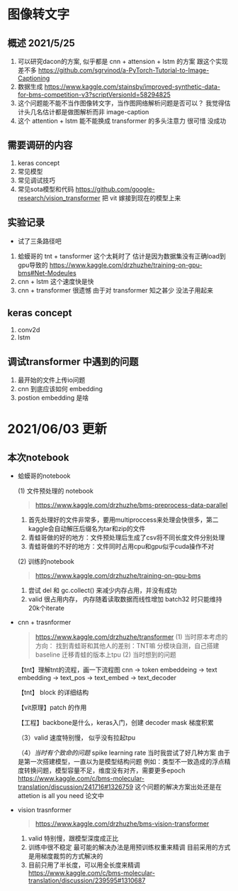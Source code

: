 # 图像转文字

## 概述 2021/5/25

1. 可以研究dacon的方案, 似乎都是 cnn + attension + lstm 的方案 跟这个实现差不多 https://github.com/sgrvinod/a-PyTorch-Tutorial-to-Image-Captioning
2. 数据生成 https://www.kaggle.com/stainsby/improved-synthetic-data-for-bms-competition-v3?scriptVersionId=58294825
3. 这个问题能不能不当作图像转文字，当作图网络解析问题是否可以？ 我觉得估计头几名估计都是做图解析而非 image-caption
4. 这个 attention + lstm 能不能换成 transformer 的多头注意力  很可惜 没成功

## 需要调研的内容

1. keras concept 
2. 常见模型
3. 常见调试技巧
4. 常见sota模型和代码 https://github.com/google-research/vision_transformer 把 vit 嫁接到现在的模型上来

## 实验记录

- 试了三条路径吧

1.  蛤蟆哥的 tnt + tansformer 这个太耗时了 估计是因为数据集没有正确load到gpu导致的 https://www.kaggle.com/drzhuzhe/training-on-gpu-bms#Net-Modeules
2.  cnn + lstm 这个速度快是快 
3.  cnn + transformer 很遗憾 由于对 transformer 知之甚少 没法子用起来


## keras concept

1. conv2d
2. lstm


## 调试transformer 中遇到的问题

1. 最开始的文件上传io问题
2. cnn 到底应该如何 embedding 
3. postion embedding 是啥


# 2021/06/03 更新

## 本次notebook

- 蛤蟆哥的notebook 
    
    (1) 文件预处理的 notebook     
    > https://www.kaggle.com/drzhuzhe/bms-preprocess-data-parallel
    1. 首先处理好的文件非常多，要用multiproccess来处理会快很多，第二kaggle会自动解压后缀名为tar和zip的文件
    2. 青蛙哥做的好的地方：文件预处理后生成了csv将不同长度文件分别处理
    3. 青蛙哥做的不好的地方：文件同时占用cpu和gpu似乎cuda操作不对
    
    (2) 训练的notebook 
    > https://www.kaggle.com/drzhuzhe/training-on-gpu-bms 
    1. 尝试 del 和 gc.collect() 来减少内存占用，并没有成功
    2. valid 很占用内存， 内存随着读取数据而线性增加 batch32 时只能维持 20k个iterate

- cnn + trasnformer
    > https://www.kaggle.com/drzhuzhe/transformer
    (1) 当时原本考虑的方向：
      找到青蛙哥和其他人的差别：TNT嘛
      分模块自测，自己搭建baseline
      迁移青蛙的版本上tpu
    (2) 当时想到的问题
    
    【tnt】理解tnt的流程，画一下流程图  cnn -> token embeddeing -> text embedding -> text_pos -> text_embed -> text_decoder
    
    【tnt】 block 的详细结构

    【vit原理】patch 的作用

    【工程】backbone是什么，keras入门，创建 decoder mask 梯度积累

    （3）valid 速度特别慢， 似乎没有拉起tpu

    （4）*当时有个致命的问题* spike learning rate 
    当时我尝试了好几种方案
    由于是第一次搭建模型，一直以为是模型结构问题
    例如：类型不一致造成的浮点精度转换问题，模型容量不足，维度没有对齐，需要更多epoch
    https://www.kaggle.com/c/bms-molecular-translation/discussion/241716#1326759
    这个问题的解决方案出处还是在 attetion is all you need 论文中

- vision trasnformer
    > https://www.kaggle.com/drzhuzhe/bms-vision-transformer
    1. valid 特别慢，跟模型深度成正比
    2. 训练中很不稳定
    最可能的解决办法是用预训练权重来精调
    目前采用的方式是用梯度裁剪的方式解决的
    3. 目前只用了半长度，可以用全长度来精调 https://www.kaggle.com/c/bms-molecular-translation/discussion/239595#1310687